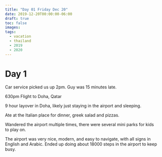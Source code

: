 ```yaml
---
title: "Day 01 Friday Dec 20"
date: 2019-12-20T00:00:00-06:00
draft: true
toc: false
images:
tags: 
  - vacation
  - thailand
  - 2019
  - 2020
---
```


# Day 1

Car service picked us up 2pm.  Guy was 15 minutes late.

630pm Flight to Doha, Qatar

9 hour layover in Doha, likely just staying in the airport and sleeping.

Ate at the Italian place for dinner, greek salad and pizzas.

Wandered the airport multiple times, there were several mini parks for kids to play on.  

The airport was very nice, modern, and easy to navigate, with all signs in English and Arabic.  Ended up doing about 18000 steps in the airport to keep busy.